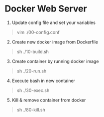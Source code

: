 # Docker Web Server

1. Update config file and set your variables
> vim ./00-config.conf

2. Create new docker image from Dockerfile
> sh ./10-build.sh

3. Create container by running docker image
> sh ./20-run.sh

4. Execute bash in new container
> sh ./30-exec.sh

5. Kill & remove container from docker
> sh ./80-kill.sh

